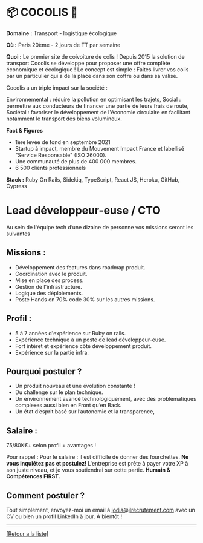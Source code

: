 # 📦 COCOLIS 🚗

**Domaine :** Transport - logistique écologique 

**Où :** Paris 20ème - 2 jours de TT par semaine 

**Quoi :** Le premier site de coivoiture de colis ! Depuis 2015 la solution de transport Cocolis se développe pour proposer une offre complète économique et écologique ! Le concept est simple : Faites livrer vos colis par un particulier qui a de la place dans son coffre ou dans sa valise.

Cocolis a un triple impact sur la société :

Environnemental : réduire la pollution en optimisant les trajets,
Social : permettre aux conducteurs de financer une partie de leurs frais de route,
Sociétal : favoriser le développement de l'économie circulaire en facilitant notamment le transport des biens volumineux.

**Fact & Figures**

* 1ère levée de fond en septembre 2021
* Startup à impact, membre du Mouvement Impact France et labellisé "Service Responsable" (ISO 26000).
* Une communauté de plus de 400 000 membres.
* 6 500 clients professionnels

**Stack :**
Ruby On Rails, Sidekiq, TypeScript, React JS, Heroku, GitHub, Cypress

# Lead développeur-euse / CTO 

Au sein de l'équipe tech d’une dizaine de personne vos missions seront les suivantes 

## Missions : 

* Développement des features dans roadmap produit.
* Coordination avec le produit.
* Mise en place des process.
* Gestion de l'infrastructure.
* Logique des déploiements. 
* Poste Hands on 70% code 30% sur les autres missions. 

## Profil :

* 5 à 7 années d'expérience sur Ruby on rails. 
* Expérience technique à un poste de lead développeur-euse. 
* Fort intéret et expérience côté développement produit. 
* Expérience sur la partie infra.  

## Pourquoi postuler ? 

* Un produit nouveau et une évolution constante ! 
* Du challenge sur le plan technique. 
* Un environnement avancé technologiquement, avec des problématiques complexes aussi bien en Front qu’en Back. 
* Un état d’esprit basé sur l’autonomie et la transparence,

## Salaire : 

75/80K€+ selon profil + avantages ! 

Pour rappel :  Pour le salaire : il est difficile de donner des fourchettes. **Ne vous inquiétez pas et postulez!** L'entreprise est prête à payer votre XP à son juste niveau, et je vous soutiendrai sur cette partie. **Humain & Compétences FIRST.**

## Comment postuler ?

Tout simplement, envoyez-moi un email à jodia@jlrecrutement.com avec un CV ou bien un profil LinkedIn à jour. À bientôt !


----
<a href="https://github.com/jlondiche/job-board-php/blob/master/README.md">[Retour a la liste]</a>